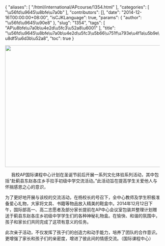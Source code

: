 {
    "aliases": [
        "/html/international/APcourse/1354.html"
    ],
    "categories": [
        "\u56fd\u9645\u8bfe\u7a0b"
    ],
    "contributors": [],
    "date": "2014-12-16T00:00:00+08:00",
    "isCJKLanguage": true,
    "params": {
        "author": "\u56fd\u9645\u90e8"
    },
    "slug": "1354",
    "tags": [
        "AP\u8bfe\u7a0b\u4e2d\u5fc3\u52a8\u6001"
    ],
    "title": "\u56fd\u9645\u8bfe\u7a0b\u4e2d\u5fc3\u5b66\u751f\u793e\u4f1a\u5b9e\u8df5\u6d3b\u52a8",
    "toc": true
}


<img
    src="https://cdn.tfls.online/mirror/full/049302673c77b309501db6acc6287e78cc724894.jpg"
    style="display:block;margin-left:auto;margin-right:auto;"
    decoding="async"
    fetchpriority="auto"
    loading="lazy"
    height="397"
    width="600"
/>







     我校AP国际课程中心计划在圣诞节前后开展一系列文化体验系列活动，其中包括“赴蓟县东赵各庄乡手拉手初级中学交流活动。”此活动旨在提高学生关爱他人与怀揣感恩之心的意识，




为了更好地开展与该校的交流活动，在杨校长的号召下，全中心教师及学生积极准备爱心礼物，大家将文具、书籍等物品放入精美的鞋盒中。2014年12月12日下午，国际部高一、高二志愿者及部分家长提前在AP中心会议室包装并整理计划赠送于蓟县东赵各庄乡初级中学学生们的各种神秘礼物盒。在愉快、和谐的氛围中，孩子和家长们共同完成了这项有意义的任务。    




此次亲子活动，不仅发挥了孩子们的创造力和动手能力，培养了团队的合作意识。更增强了家长和孩子们的亲密度，增进了彼此间的情感交流。（国际课程中心）








